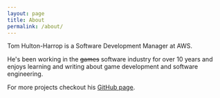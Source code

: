 ```yaml
---
layout: page
title: About
permalink: /about/
---
```


Tom Hulton-Harrop is a Software Development Manager at AWS.

He's been working in the ~~games~~ software industry for over 10 years and enjoys learning and writing about game development and software engineering.

For more projects checkout his [GitHub page](https://github.com/pr0g).
